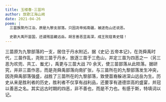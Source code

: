 ```yaml
---
title: 玉楼春·三苗吟
author: 放歌江海山阙
date: 2021-04-26
poem: |
  三苗族聚丹江泊，原是九黎支部落。只因尧帝拓南疆，被逐危山还说恶。

  史歌大禹歼苗国，还谴残苗藏远岳。胡言善恶显高深，成王败寇青史错！
---
```


三苗原为九黎部落的一支，居住于丹水附近。据《史记·五帝本记》，在尧舜禹时代，三苗作乱，尧败三苗于丹水，放逐三苗于三危山，并定三苗为四恶之一（另三恶为欢兜、共工、蚩尤），禹更与三苗大战 70 余天，使三苗部落从此陨落。据研究，并非三苗作恶，而是尧舜禹部落向南扩张，与三苗所在的九黎部落发生冲突，因尧舜禹部落强盛，战胜了三苗所在的九黎部落，致使苗裔躲进深山远岳为生。历史从来是胜利者的历史，胜利者不仅享有战利品，还要享有道德崇高的盛宴，并冠以善恶之名。其实远古时期的四恶，非不善也，而是不力也。有感于斯，特填词以记。
